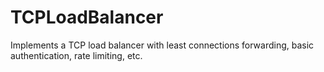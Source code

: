 # TCPLoadBalancer
Implements a TCP load balancer with least connections forwarding, basic authentication, rate limiting, etc.

